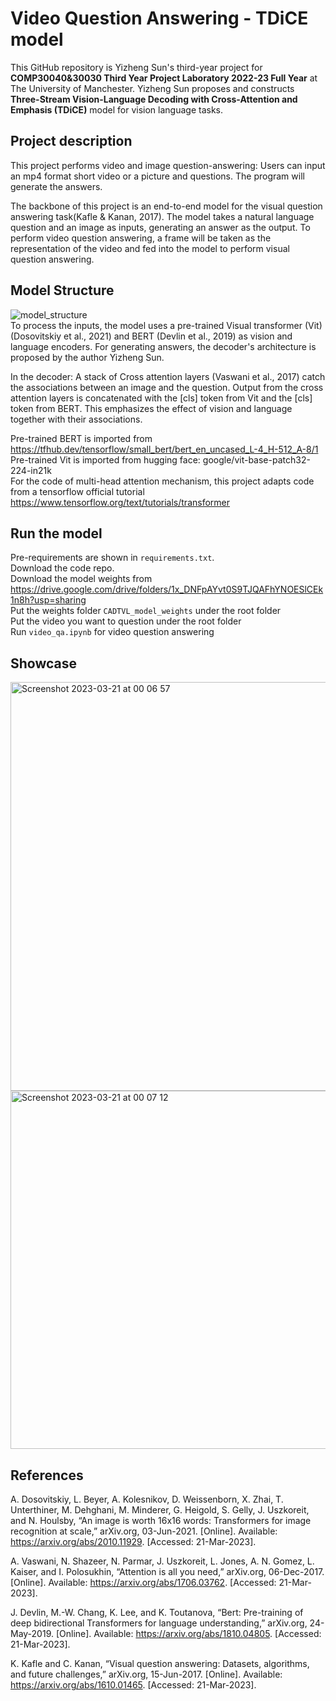 # Video Question Answering - TDiCE model
This GitHub repository is Yizheng Sun's third-year project for <strong>COMP30040&30030 Third Year Project Laboratory 2022-23 Full Year</strong> at The University of Manchester. Yizheng Sun proposes and constructs <strong>Three-Stream Vision-Language Decoding with Cross-Attention and Emphasis (TDiCE)</strong> model for vision language tasks.

## Project description
This project performs video and image question-answering: Users can input an mp4 format short video or a picture and questions. The program will generate the answers. 

The backbone of this project is an end-to-end model for the visual question answering task(Kafle & Kanan, 2017). The model takes a natural language question and an image as inputs, generating an answer as the output. To perform video question answering, a frame will be taken as the representation of the video and fed into the model to perform visual question answering.


## Model Structure
![model_structure](https://user-images.githubusercontent.com/105564219/226486112-d2c9247e-3a39-48ad-80d3-833fe2b59285.png)
</br>
To process the inputs, the model uses a pre-trained Visual transformer (Vit) (Dosovitskiy et al., 2021) and BERT (Devlin et al., 2019) as vision and language encoders. For generating answers, the decoder's architecture is proposed by the author Yizheng Sun. 

In the decoder: A stack of Cross attention layers (Vaswani et al., 2017) catch the associations between an image and the question. Output from the cross attention layers is concatenated with the [cls] token from Vit and the [cls] token from BERT. This emphasizes the effect of vision and language together with their associations. 

Pre-trained BERT is imported from https://tfhub.dev/tensorflow/small_bert/bert_en_uncased_L-4_H-512_A-8/1 </br>
Pre-trained Vit is imported from hugging face: google/vit-base-patch32-224-in21k </br>
For the code of multi-head attention mechanism, this project adapts code from a tensorflow official tutorial https://www.tensorflow.org/text/tutorials/transformer
## Run the model
Pre-requirements are shown in `requirements.txt`.
<br>Download the code repo. 
</br>Download the model weights from
https://drive.google.com/drive/folders/1x_DNFpAYvt0S9TJQAFhYNOESlCEk1n8h?usp=sharing
</br>Put the weights folder `CADTVL_model_weights` under the root folder
</br>Put the video you want to question under the root folder
</br>Run `video_qa.ipynb` for video question answering

## Showcase
<img width="654" alt="Screenshot 2023-03-21 at 00 06 57" src="https://user-images.githubusercontent.com/105564219/226491573-b2749f4f-1308-4ce1-ac4e-e6f927deec35.png">
<img width="573" alt="Screenshot 2023-03-21 at 00 07 12" src="https://user-images.githubusercontent.com/105564219/226491578-ff2f1218-1f29-4c76-acf8-add6a625d541.png">

## References
A. Dosovitskiy, L. Beyer, A. Kolesnikov, D. Weissenborn, X. Zhai, T. Unterthiner, M. Dehghani, M. Minderer, G. Heigold, S. Gelly, J. Uszkoreit, and N. Houlsby, “An image is worth 16x16 words: Transformers for image recognition at scale,” arXiv.org, 03-Jun-2021. [Online]. Available: https://arxiv.org/abs/2010.11929. [Accessed: 21-Mar-2023]. 

A. Vaswani, N. Shazeer, N. Parmar, J. Uszkoreit, L. Jones, A. N. Gomez, L. Kaiser, and I. Polosukhin, “Attention is all you need,” arXiv.org, 06-Dec-2017. [Online]. Available: https://arxiv.org/abs/1706.03762. [Accessed: 21-Mar-2023]. 

J. Devlin, M.-W. Chang, K. Lee, and K. Toutanova, “Bert: Pre-training of deep bidirectional Transformers for language understanding,” arXiv.org, 24-May-2019. [Online]. Available: https://arxiv.org/abs/1810.04805. [Accessed: 21-Mar-2023]. 

K. Kafle and C. Kanan, “Visual question answering: Datasets, algorithms, and future challenges,” arXiv.org, 15-Jun-2017. [Online]. Available: https://arxiv.org/abs/1610.01465. [Accessed: 21-Mar-2023]. 

